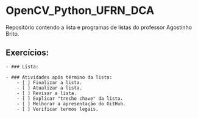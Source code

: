 # OpenCV_Python_UFRN_DCA
Repositório contendo a lista e programas de listas do professor Agostinho Brito.

## Exercícios:
    - ### Lista:

    - ### Atividades após término da lista:
        - [ ] Finalizar a lista.
        - [ ] Atualizar a lista.
        - [ ] Revisar a lista.
        - [ ] Explicar "trecho chave" da lista.
        - [ ] Melhorar a apresentação do GitHub.
        - [ ] Verificar termos legais.
